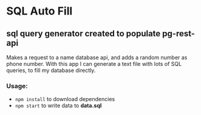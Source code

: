 # SQL Auto Fill
## sql query generator created to populate pg-rest-api
Makes a request to a name database api, and adds a random number as phone number.
With this app I can generate a text file with lots of SQL queries, to fill my database directly.

### Usage:
- `npm install` to download dependencies
- `npm start` to write data to **data.sql**